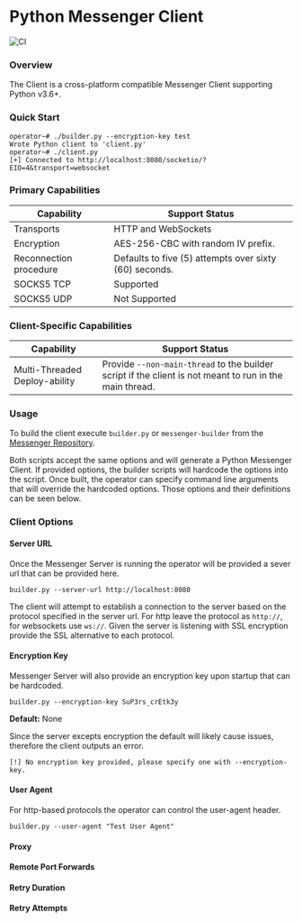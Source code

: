 # Python Messenger Client

![CI](https://img.shields.io/github/actions/workflow/status/skylerknecht/messenger-client-python/python-version-tests.yml?branch=main&label=Python%20Version%20Tests)

### Overview

The Client is a cross-platform compatible Messenger Client supporting Python v3.6+.

### Quick Start

```
operator~# ./builder.py --encryption-key test
Wrote Python client to 'client.py'
operator~# ./client.py 
[+] Connected to http://localhost:8080/socketio/?EIO=4&transport=websocket
```

### Primary Capabilities

| Capability                 | Support Status                                         |
|----------------------------|--------------------------------------------------------|
| Transports                 | HTTP and WebSockets                                    |
| Encryption                 | AES-256-CBC with random IV prefix.                     |
| Reconnection procedure     | Defaults to five (5) attempts over sixty (60) seconds. |
| SOCKS5 TCP                 | Supported                                              |
| SOCKS5 UDP                 | Not Supported                                          |

### Client-Specific Capabilities

| Capability                    | Support Status                                                                                          |
|-------------------------------|---------------------------------------------------------------------------------------------------------|
| Multi-Threaded Deploy-ability | Provide `--non-main-thread` to the builder script if the client is not meant to run in the main thread. | |

### Usage

To build the client execute `builder.py` or `messenger-builder` from the [Messenger Repository](https://github.com/skylerknecht/messenger).

Both scripts accept the same options and will generate a Python Messenger Client. If provided options, the builder scripts
will hardcode the options into the script. Once built, the operator can specify command line arguments that will override
the hardcoded options. Those options and their definitions can be seen below. 

### Client Options

#### Server URL

Once the Messenger Server is running the operator will be provided a sever url that can be provided here. 

```
builder.py --server-url http://localhost:8080
```

The client will attempt to establish a connection to the server based on the protocol specified in the server url. For http leave the protocol as 
`http://`, for websockets use `ws://`. Given the server is listening with SSL encryption provide the SSL 
alternative to each protocol. 

#### Encryption Key

Messenger Server will also provide an encryption key upon startup that can be hardcoded.

```
builder.py --encryption-key SuP3rs_crEtk3y
```

**Default:** None

Since the server excepts encryption the default will likely cause issues, therefore the client outputs an 
error.

```
[!] No encryption key provided, please specify one with --encryption-key.
```

#### User Agent

For http-based protocols the operator can control the user-agent header. 

```
builder.py --user-agent "Test User Agent"
```



#### Proxy

#### Remote Port Forwards

#### Retry Duration

#### Retry Attempts

